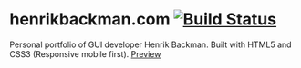 # henrikbackman.com [![Build Status](https://travis-ci.org/henrikbackman/henrikbackman.com.svg?branch=master)](https://travis-ci.org/henrikbackman/henrikbackman.com)
Personal portfolio of GUI developer Henrik Backman.
Built with HTML5 and CSS3 (Responsive mobile first). [Preview](http://henrikbackman.com)
